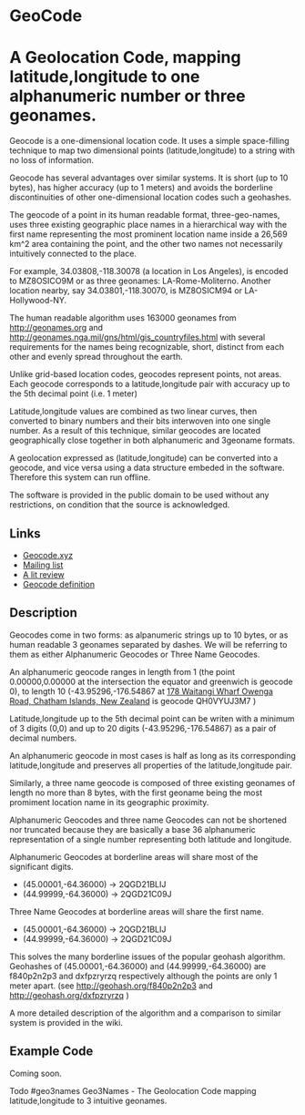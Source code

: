 # GeoCode
A Geolocation Code, mapping latitude,longitude to one alphanumeric number or three geonames.
==================

Geocode is a one-dimensional location code. It uses a simple space-filling technique to map two dimensional points (latitude,longitude) to a string with no loss of information.

Geocode has several advantages over similar systems. It is short (up to 10 bytes), has higher accuracy (up to 1 meters) and avoids the borderline discontinuities of other one-dimensional location codes such a geohashes. 

The geocode of a point in its human readable format, three-geo-names, uses three existing geographic place names in a hierarchical way with the first name representing the most prominent location name inside a 26,569 km^2 area containing the point, and the other two names not necessarily intuitively connected to the place.

For example,  34.03808,-118.30078 (a location in Los Angeles), is encoded to MZ8OSICO9M or as three geonames: LA-Rome-Moliterno. Another location nearby, say 34.03801,-118.30070, is MZ8OSICM94 or LA-Hollywood-NY.

The human readable algorithm uses 163000 geonames from http://geonames.org and http://geonames.nga.mil/gns/html/gis_countryfiles.html with several requirements for the names being recognizable, short, distinct from each other and evenly spread throughout the earth.

Unlike grid-based location codes, geocodes represent points, not areas. Each geocode corresponds to a latitude,longitude pair with accuracy up to the 5th decimal point (i.e. 1 meter)

Latitude,longitude values are combined as two linear curves, then converted to binary numbers and their bits interwoven into one single number. As a result of this technique, similar geocodes are located geographically close together in both alphanumeric and 3geoname formats.

A geolocation expressed as (latitude,longitude) can be converted into a geocode, and vice versa using a data structure embeded in the software. Therefore this system can run offline.

The software is provided in the public domain to be used without any restrictions, on condition that the source is acknowledged.


Links
-----
 * [Geocode.xyz](https://geocode.xyz/)
 * [Mailing list](https://groups.google.com/forum/#!forum/geocode)
 * [A lit review](https://github.com/eruci/geocode/wiki/Comparison-to-similar-systems)
 * [Geocode definition](https://github.com/eruci/geocode/wiki/Geocode)

Description
-----------
Geocodes come in two forms: as alpanumeric strings up to 10 bytes, or as human readable 3 geonames separated by dashes. We will be referring to them as either Alphanumeric Geocodes or Three Name Geocodes.

An alphanumeric geocode ranges in length from 1 (the point 0.00000,0.00000 at the intersection the equator and greenwich is geocode 0), to length 10 (-43.95296,-176.54867 at [178 Waitangi Wharf Owenga Road, Chatham Islands, New Zealand](https://geocode.xyz/178%20Waitangi%20Wharf%20Owenga%20Road,%20Chatham%20Islands,%20Ch%20%20New%20Zealand) is geocode QH0VYUJ3M7 )

Latitude,longitude up to the 5th decimal point can be writen with a minimum of 3 digits (0,0) and up to 20 digits (-43.95296,-176.54867) as a pair of decimal numbers.

An alphanumeric geocode in most cases is half as long as its corresponding latitude,longitude and preserves all properties of the latitude,longitude pair. 

Similarly, a three name geocode is composed of three existing geonames of length no more than 8 bytes, with the first geoname being the most promiment location name in its geographic proximity.

Alphanumeric Geocodes and three name Geocodes can not be shortened nor truncated because they are basically a base 36 alphanumeric representation of a single number representing both latitude and longitude. 

Alphanumeric Geocodes at borderline areas will share most of the significant digits.
   * (45.00001,-64.36000) -> 2QGD21BLIJ
   * (44.99999,-64.36000) -> 2QGD21C09J
  
Three Name Geocodes at borderline areas will share the first name.
   * (45.00001,-64.36000) -> 2QGD21BLIJ
   * (44.99999,-64.36000) -> 2QGD21C09J
   
This solves the many borderline issues of the popular geohash algorithm. Geohashes of (45.00001,-64.36000) and (44.99999,-64.36000) are f840p2n2p3 and dxfpzryrzq respectively although the points are only 1 meter apart. (see http://geohash.org/f840p2n2p3  and http://geohash.org/dxfpzryrzq )
   
A more detailed description of the algorithm and a comparison to similar system is provided in the wiki.

Example Code
------------
Coming soon.


Todo
#geo3names
Geo3Names - The Geolocation Code mapping latitude,longitude to 3 intuitive geonames.
